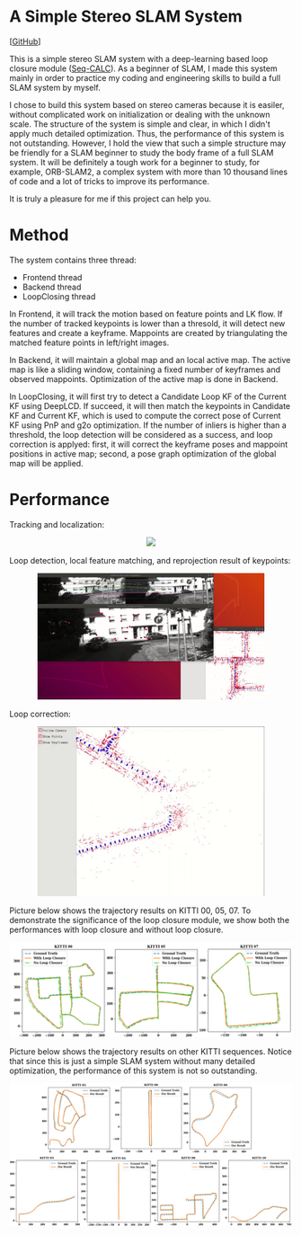 # A Simple Stereo SLAM System

[[GitHub](https://github.com/Mingrui-Yu/A-Simple-Stereo-SLAM-System)]

This is a simple stereo SLAM system with a deep-learning based loop closure module ([Seq-CALC](https://github.com/Mingrui-Yu/Seq-CALC)). As a beginner of SLAM, I made this system mainly in order to practice my coding and engineering skills to build a full SLAM system by myself. 

I chose to build this system based on stereo cameras because it is easiler, without complicated work on initialization or dealing with the unknown scale. The structure of the system is simple and clear, in which I didn't apply much detailed optimization. Thus, the performance of this system is not outstanding. However, I hold the view that such a simple structure may be friendly for a SLAM beginner to study the body frame of a full SLAM system. It will be definitely a tough work for a beginner to study, for example,  ORB-SLAM2, a complex system with more than 10 thousand lines of code and a lot of tricks to improve its performance. 

It is truly a pleasure for me if this project can help you. 


# Method

The system contains three thread:
* Frontend thread
* Backend thread
* LoopClosing thread

In Frontend, it will track the motion based on feature points and LK flow. If the number of tracked keypoints is lower than a thresold, it will detect new features and create a keyframe. Mappoints are created by triangulating the matched feature points in left/right images.

In Backend, it will maintain a global map and an local active map. The active map is like a sliding window, containing a fixed number of keyframes and observed mappoints. Optimization of the active map is done in Backend.

In LoopClosing, it will first try to detect a Candidate Loop KF of the Current KF using DeepLCD. If succeed, it will then match the keypoints in Candidate KF and Current KF, which is used to compute the correct pose of Current KF using PnP and g2o optimization. If the number of inliers is higher than a threshold, the loop detection will be considered as a success, and loop correction is applyed: first, it will correct the keyframe poses and mappoint positions in active map; second, a pose graph optimization of the global map will be applied.

# Performance

Tracking and localization:
<p align="center">
  <img width="80%" src="https://raw.githubusercontent.com/Mingrui-Yu/A-Simple-Stereo-SLAM-System/master/docs/pics/running.gif">
</p>

Loop detection, local feature matching, and reprojection result of keypoints:
<p align="center">
  <img width="80%" src="https://raw.githubusercontent.com/Mingrui-Yu/A-Simple-Stereo-SLAM-System/master/docs/pics/loopDetection.gif">
</p>

Loop correction:
<p align="center">
  <img width="80%" src="https://raw.githubusercontent.com/Mingrui-Yu/A-Simple-Stereo-SLAM-System/master/docs/pics/loopCorrection.gif">
</p>

Picture below shows the trajectory results on KITTI 00, 05, 07. To demonstrate the significance of the loop closure module, we show both the performances with loop closure and without loop closure.

<p align="center">
  <img width="100%" src="https://raw.githubusercontent.com/Mingrui-Yu/A-Simple-Stereo-SLAM-System/master/docs/pics/experiment_KITTI_loopEffect.png">
</p>

Picture below shows the trajectory results on other KITTI sequences. Notice that since this is just a simple SLAM system without many detailed optimization, the performance of this system is not so outstanding.

<p align="center">
  <img width="100%" src="https://raw.githubusercontent.com/Mingrui-Yu/A-Simple-Stereo-SLAM-System/master/docs/pics/experiment_KITTI_trajectory.png">
</p>